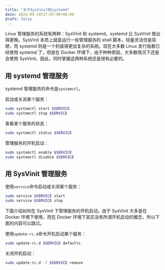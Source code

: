 ```yaml
---
title: "关于SysVinit和systemd"
date: 2024-09-14T17:07:00+08:00
draft: false
---
```


Linux 管理服务的系统有两种：SysVinit 和 systemd。systemd 比 SysVinit 推出得更晚。SysVinit 本质上就是运行一些管理服务的 shell 脚本，轻量灵活但是简陋，而 systemd 则是一个封装得更加复杂的系统。现在大多数 Linux 发行版都已经使用 systemd 了，但是在 Docker 环境下，由于种种原因，大多数情况下还是会使用 SysVinit。因此，同时掌握这两种系统还是很有必要的。

## 用 systemd 管理服务

systemd 管理服务的命令是`systemctl`。

启动或关闭某个服务：

```bash
sudo systemctl start $SERVICE
sudo systemctl stop $SERVICE
```

查看某个服务的状态：

```bash
sudo systemctl status $SERVICE
```

管理服务的开机启动：

```bash
sudo systemctl enable $SERVICE
sudo systemctl disable $SERVICE
```

## 用 SysVinit 管理服务

使用`service`命令启动或关闭某个服务：

```bash
sudo service $SERVICE start
sudo service $SERVICE stop
```

下面介绍如何在 SysVinit 下管理服务的开机启动。由于 SysVinit 大多是在 Docker 环境下使用，而在 Docker 环境下其实没有所谓开机启动的概念，所以下面的内容可以跳过。

使用`update-rc.d`命令开机启动某个服务：

```bash
sudo update-rc.d $SERVICE defaults
```

关闭开机启动：

```bash
sudo update-rc.d -f $SERVICE remove
```
